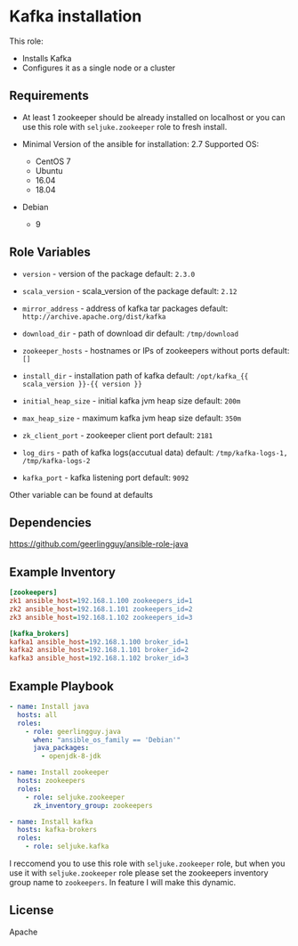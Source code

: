 Kafka installation
=========

This role:
  - Installs Kafka
  - Configures it as a single node or a cluster

Requirements
------------
 - At least 1 zookeeper should be already installed on localhost or you can use this role with `seljuke.zookeeper` role to fresh install.

 - Minimal Version of the ansible for installation: 2.7
 Supported OS:
   - CentOS
       7
   - Ubuntu
    - 16.04
    - 18.04
  - Debian
    - 9

Role Variables
--------------

- `version` - version of the package
  default: `2.3.0`

- `scala_version` - scala_version of the package
  default: `2.12`

- `mirror_address` - address of kafka tar packages
  default: `http://archive.apache.org/dist/kafka`

- `download_dir` - path of download dir
  default: `/tmp/download`

- `zookeeper_hosts` - hostnames or IPs of zookeepers without ports
  default: `[]`

- `install_dir` - installation path of kafka
  default: `/opt/kafka_{{ scala_version }}-{{ version }}`

- `initial_heap_size` - initial kafka jvm heap size
  default: `200m`

- `max_heap_size` - maximum kafka jvm heap size
  default: `350m`

- `zk_client_port` - zookeeper client port
  default: `2181`

- `log_dirs` - path of kafka logs(accutual data)
  default: `/tmp/kafka-logs-1, /tmp/kafka-logs-2`

- `kafka_port` - kafka listening port
  default: `9092`

Other variable can be found at defaults

Dependencies
------------

https://github.com/geerlingguy/ansible-role-java

Example Inventory
----------------
```ini
[zookeepers]
zk1 ansible_host=192.168.1.100 zookeepers_id=1
zk2 ansible_host=192.168.1.101 zookeepers_id=2
zk3 ansible_host=192.168.1.102 zookeepers_id=3

[kafka_brokers]
kafka1 ansible_host=192.168.1.100 broker_id=1
kafka2 ansible_host=192.168.1.101 broker_id=2
kafka3 ansible_host=192.168.1.102 broker_id=3
 ```

Example Playbook
----------------

```yaml
- name: Install java
  hosts: all
  roles:
    - role: geerlingguy.java
      when: "ansible_os_family == 'Debian'"
      java_packages:
        - openjdk-8-jdk

- name: Install zookeeper
  hosts: zookeepers
  roles:
    - role: seljuke.zookeeper
      zk_inventory_group: zookeepers

- name: Install kafka
  hosts: kafka-brokers
  roles:
    - role: seljuke.kafka
```

I reccomend you to use this role with `seljuke.zookeeper` role, but when you use it with `seljuke.zookeeper` role please set the zookeepers inventory group name to `zookeepers`. In feature I will make this dynamic.

License
-------
Apache
